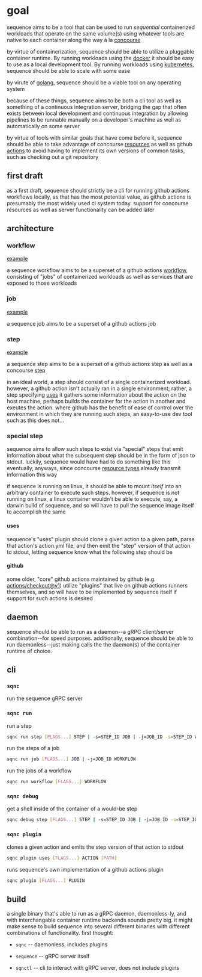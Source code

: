 # goal

sequence aims to be a tool that can be used to run _sequential_ containerized workloads that operate on the same volume(s) using whatever tools are native to each container along the way à la [concourse](https://concourse-ci.org)

by virtue of containerization, sequence should be able to utilize a pluggable container runtime. By running workloads using the [docker](https://docker.com) it should be easy to use as a local development tool. By running workloads using [kubernetes](https://kubernetes.io/), sequence should be able to scale with some ease

by virute of [golang](https://go.dev/), sequence should be a viable tool on any operating system

because of these things, sequence aims to be both a cli tool as well as something of a continuous integration server, bridging the gap that often exists between local development and continuous integration by allowing pipelines to be runnable manually on a developer's machine as well as automatically on some server

by virtue of tools with similar goals that have come before it, sequence should be able to take advantage of concourse [resources](https://concourse-ci.org/resources.html) as well as github [actions](https://docs.github.com/en/actions/learn-github-actions/understanding-github-actions#actions) to avoid having to implement its own versions of common tasks, such as checking out a git repository

## first draft

as a first draft, sequence should strictly be a cli for running github actions workflows locally, as that has the most potential value, as github actions is presumably the most widely used ci system today. support for concourse resources as well as server functionality can be added later

## architecture

### workflow

[example](testdata/workflow.yml)

a sequence workflow aims to be a superset of a github actions [workflow](https://docs.github.com/en/actions/learn-github-actions/understanding-github-actions#create-an-example-workflow), consisting of "jobs" of containerized workloads as well as services that are exposed to those workloads

### job

[example](testdata/job.yml)

a sequence job aims to be a superset of a github actions job

### step

[example](testdata/step.yml)

a sequence step aims to be a superset of a github actions step as well as a concourse [step](https://concourse-ci.org/steps.html)

in an ideal world, a step should consist of a single containerized workload. however, a github action isn't actually ran in a single environment; rather, a step specifying [uses](https://docs.github.com/en/actions/learn-github-actions/workflow-syntax-for-github-actions#jobsjob_idstepsuses) it gathers some information about the action on the host machine, perhaps builds the container for the action in another and exeutes the action. where github has the benefit of ease of control over the environment in which they are running such steps, an easy-to-use dev tool such as this does not...

### special step

sequence aims to allow such steps to exist via "special" steps that emit information about what the subsequent step should be in the form of json to stdout. luckily, sequence would have had to do something like this eventually, anyways, since concourse [resource types](https://concourse-ci.org/implementing-resource-types.html) already transmit information this way

if sequence is running on linux, it should be able to mount _itself_ into an arbitrary container to execute such steps. however, if sequence is not running on linux, a linux container wouldn't be able to execute, say, a darwin build of sequence, and so will have to pull the sequence image itself to accomplish the same

#### uses

sequence's "uses" plugin should clone a given action to a given path, parse that action's action.yml file, and then emit the "step" version of that action to stdout, letting sequence know what the following step should be

#### github

some older, "core" github actions maintained by github (e.g. [actions/checkout@v1](https://github.com/actions/checkout/blob/v1/action.yml#L23)) utilize "plugins" that live on github actions runners themselves, and so will have to be implemented by sequence itself if support for such actions is desired

## daemon

sequence should be able to run as a daemon--a gRPC client/server combination--for speed purposes. additionally, sequence should be able to run daemonless--just making calls the the daemon(s) of the container runtime of choice.

## cli

### `sqnc`

run the sequence gRPC server

### `sqnc run`

run a step

```sh
sqnc run step [FLAGS...] STEP | -s=STEP_ID JOB | -j=JOB_ID -s=STEP_ID WORKFLOW
```

run the steps of a job

```sh
sqnc run job [FLAGS...] JOB | -j=JOB_ID WORKFLOW
```

run the jobs of a workflow

```sh
sqnc run workflow [FLAGS...] WORKFLOW
```

### `sqnc debug`

get a shell inside of the container of a would-be step

```sh
sqnc debug step [FLAGS...] STEP | -s=STEP_ID JOB | -j=JOB_ID -s=STEP_ID WORKFLOW
```

### `sqnc plugin`

clones a given action and emits the step version of that action to stdout

```sh
sqnc plugin uses [FLAGS...] ACTION [PATH]
```

runs sequence's own implementation of a github actions plugin

```sh
sqnc plugin [FLAGS...] PLUGIN
```

## build

a single binary that's able to run as a gRPC daemon, daemonless-ly, and with interchangable container runtime backends sounds pretty big. it might make sense to build sequence into several different binaries with different combinations of functionality. first thought:

* `sqnc` -- daemonless, includes plugins

* `sequence` -- gRPC server itself

* `sqnctl` -- cli to interact with gRPC server, does not include plugins
